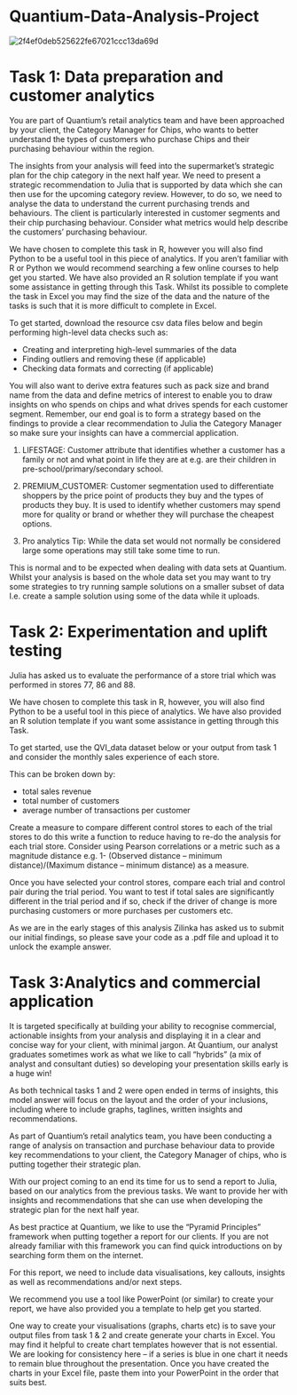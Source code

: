 # Quantium-Data-Analysis-Project

  
![2f4ef0deb525622fe67021ccc13da69d](https://github.com/user-attachments/assets/44e86c9c-1086-4605-a99d-cae95d47b2ad)

# Task 1: Data preparation and customer analytics

You are part of Quantium’s retail analytics team and have been approached by your client, the Category Manager for Chips, who wants to better understand the types of customers who purchase Chips and their purchasing behaviour within the region.

The insights from your analysis will feed into the supermarket’s strategic plan for the chip category in the next half year.
We need to present a strategic recommendation to Julia that is supported by data which she can then use for the upcoming category review. However, to do so, we need to analyse the data to understand the current purchasing trends and behaviours. The client is particularly interested in customer segments and their chip purchasing behaviour. Consider what metrics would help describe the customers’ purchasing behaviour.  

We have chosen to complete this task in R, however you will also find Python to be a useful tool in this piece of analytics. If you aren’t familiar with R or Python we would recommend searching a few online courses to help get you started. We have also provided an R solution template if you want some assistance in getting through this Task. Whilst its possible to complete the task in Excel you may find the size of the data and the nature of the tasks is such that it is more difficult to complete in Excel.  

To get started, download the resource csv data files below and begin performing high-level data checks such as:

* Creating and interpreting high-level summaries of the data
* Finding outliers and removing these (if applicable)
* Checking data formats and correcting (if applicable)

You will also want to derive extra features such as pack size and brand name from the data and define metrics of interest to enable you to draw insights on who spends on chips and what drives spends for each customer segment. Remember, our end goal is to form a strategy based on the findings to provide a clear recommendation to Julia the Category Manager so make sure your insights can have a commercial application.

1. LIFESTAGE: Customer attribute that identifies whether a customer has a family or not and what point in life they are at e.g. are their children in pre-school/primary/secondary school.

2. PREMIUM_CUSTOMER: Customer segmentation used to differentiate shoppers by the price point of products they buy and the types of products they buy. It is used to identify whether customers may spend more for quality or brand or whether they will purchase the cheapest options.

3. Pro analytics Tip: While the data set would not normally be considered large some operations may still take some time to run. 

This is normal and to be expected when dealing with data sets at Quantium. Whilst your analysis is based on the whole data set you may want to try some strategies to try running sample solutions on a smaller subset of data I.e. create a sample solution using some of the data while it uploads.



# Task 2: Experimentation and uplift testing

Julia has asked us to evaluate the performance of a store trial which was performed in stores 77, 86 and 88.

We have chosen to complete this task in R, however, you will also find Python to be a useful tool in this piece of analytics. We have also provided an R solution template if you want some assistance in getting through this Task.

To get started, use the QVI_data dataset below or your output from task 1 and consider the monthly sales experience of each store. 

This can be broken down by:

* total sales revenue
* total number of customers
* average number of transactions per customer

Create a measure to compare different control stores to each of the trial stores to do this write a function to reduce having to re-do the analysis for each trial store. Consider using Pearson correlations or a metric such as a magnitude distance e.g. 1- (Observed distance – minimum distance)/(Maximum distance – minimum distance) as a measure.

Once you have selected your control stores, compare each trial and control pair during the trial period. You want to test if total sales are significantly different in the trial period and if so, check if the driver of change is more purchasing customers or more purchases per customers etc.

As we are in the early stages of this analysis Zilinka has asked us to submit our initial findings, so please save your code as a .pdf file and upload it to unlock the example answer.  



# Task 3:Analytics and commercial application

It is targeted specifically at building your ability to recognise commercial, actionable insights from your analysis and displaying it in a clear and concise way for your client, with minimal jargon. At Quantium, our analyst graduates sometimes work as what we like to call “hybrids” (a mix of analyst and consultant duties) so developing your presentation skills early is a huge win!

As both technical tasks 1 and 2 were open ended in terms of insights, this model answer will focus on the layout and the order of your inclusions, including where to include graphs, taglines, written insights and recommendations.

As part of Quantium’s retail analytics team, you have been conducting a range of analysis on transaction and purchase behaviour data to provide key recommendations to your client, the Category Manager of chips, who is putting together their strategic plan. 


With our project coming to an end its time for us to send a report to Julia, based on our analytics from the previous tasks. We want to provide her with insights and recommendations that she can use when developing the strategic plan for the next half year.

As best practice at Quantium, we like to use the “Pyramid Principles” framework when putting together a report for our clients. If you are not already familiar with this framework you can find quick introductions on by searching form them on the internet.

For this report, we need to include data visualisations, key callouts, insights as well as recommendations and/or next steps.

We recommend you use a tool like PowerPoint (or similar) to create your report, we have also provided you a template to help get you started.

One way to create your visualisations (graphs, charts etc) is to save your output files from task 1 & 2 and create generate your charts in Excel. You may find it helpful to create chart templates however that is not essential. We are looking for consistency here – if a series is blue in one chart it needs to remain blue throughout the presentation. Once you have created the charts in your Excel file, paste them into your PowerPoint in the order that suits best.
